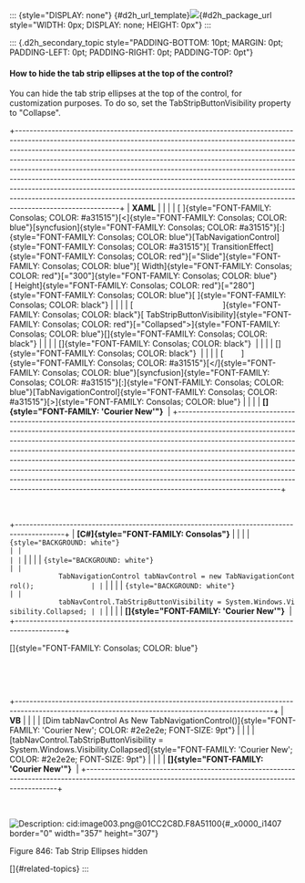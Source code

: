 ::: {style="DISPLAY: none"}
[](ms-xhelp:///?Id=d2h_url_template){#d2h_url_template}![](!package_url!){#d2h_package_url style="WIDTH: 0px; DISPLAY: none; HEIGHT: 0px"}
:::

::: {.d2h_secondary_topic style="PADDING-BOTTOM: 10pt; MARGIN: 0pt; PADDING-LEFT: 0pt; PADDING-RIGHT: 0pt; PADDING-TOP: 0pt"}
#### How to hide the tab strip ellipses at the top of the control?

You can hide the tab strip ellipses at the top of the control, for customization purposes. To do so, set the TabStripButtonVisibility property to "Collapse".

+----------------------------------------------------------------------------------------------------------------------------------------------------------------------------------------------------------------------------------------------------------------------------------------------------------------------------------------------------------------------------------------------------------------------------------------------------------------------------------------------------------------------------------------------------------------------------------------------------------------------------------------------------------------------------+
| **XAML**                                                                                                                                                                                                                                                                                                                                                                                                                                                                                                                                                                                                                                                                   |
|                                                                                                                                                                                                                                                                                                                                                                                                                                                                                                                                                                                                                                                                            |
| [ ]{style="FONT-FAMILY: Consolas; COLOR: #a31515"}[\<]{style="FONT-FAMILY: Consolas; COLOR: blue"}[syncfusion]{style="FONT-FAMILY: Consolas; COLOR: #a31515"}[:]{style="FONT-FAMILY: Consolas; COLOR: blue"}[TabNavigationControl]{style="FONT-FAMILY: Consolas; COLOR: #a31515"}[ TransitionEffect]{style="FONT-FAMILY: Consolas; COLOR: red"}[=\"Slide\"]{style="FONT-FAMILY: Consolas; COLOR: blue"}[ Width]{style="FONT-FAMILY: Consolas; COLOR: red"}[=\"300\"]{style="FONT-FAMILY: Consolas; COLOR: blue"}[ Height]{style="FONT-FAMILY: Consolas; COLOR: red"}[=\"280\"]{style="FONT-FAMILY: Consolas; COLOR: blue"}[ ]{style="FONT-FAMILY: Consolas; COLOR: black"} |
|                                                                                                                                                                                                                                                                                                                                                                                                                                                                                                                                                                                                                                                                            |
| [                                        ]{style="FONT-FAMILY: Consolas; COLOR: black"}[ TabStripButtonVisibility]{style="FONT-FAMILY: Consolas; COLOR: red"}[=\"Collapsed\"\>]{style="FONT-FAMILY: Consolas; COLOR: blue"}[]{style="FONT-FAMILY: Consolas; COLOR: black"}                                                                                                                                                                                                                                                                                                                                                                                                 |
|                                                                                                                                                                                                                                                                                                                                                                                                                                                                                                                                                                                                                                                                            |
| []{style="FONT-FAMILY: Consolas; COLOR: black"}                                                                                                                                                                                                                                                                                                                                                                                                                                                                                                                                                                                                                            |
|                                                                                                                                                                                                                                                                                                                                                                                                                                                                                                                                                                                                                                                                            |
| []{style="FONT-FAMILY: Consolas; COLOR: black"}                                                                                                                                                                                                                                                                                                                                                                                                                                                                                                                                                                                                                            |
|                                                                                                                                                                                                                                                                                                                                                                                                                                                                                                                                                                                                                                                                            |
| [        ]{style="FONT-FAMILY: Consolas; COLOR: #a31515"}[\</]{style="FONT-FAMILY: Consolas; COLOR: blue"}[syncfusion]{style="FONT-FAMILY: Consolas; COLOR: #a31515"}[:]{style="FONT-FAMILY: Consolas; COLOR: blue"}[TabNavigationControl]{style="FONT-FAMILY: Consolas; COLOR: #a31515"}[\>]{style="FONT-FAMILY: Consolas; COLOR: blue"}                                                                                                                                                                                                                                                                                                                                  |
|                                                                                                                                                                                                                                                                                                                                                                                                                                                                                                                                                                                                                                                                            |
| **[]{style="FONT-FAMILY: 'Courier New'"}**                                                                                                                                                                                                                                                                                                                                                                                                                                                                                                                                                                                                                                 |
+----------------------------------------------------------------------------------------------------------------------------------------------------------------------------------------------------------------------------------------------------------------------------------------------------------------------------------------------------------------------------------------------------------------------------------------------------------------------------------------------------------------------------------------------------------------------------------------------------------------------------------------------------------------------------+

 

+-------------------------------------------------------------------------------------------+
| **[C#]{style="FONT-FAMILY: Consolas"}**                                                   |
|                                                                                           |
| ``` {style="BACKGROUND: white"}                                                           |
|                                                                                           |
| ```                                                                                       |
|                                                                                           |
| ``` {style="BACKGROUND: white"}                                                           |
|             TabNavigationControl tabNavControl = new TabNavigationControl();              |
| ```                                                                                       |
|                                                                                           |
| ``` {style="BACKGROUND: white"}                                                           |
|             tabNavControl.TabStripButtonVisibility = System.Windows.Visibility.Collapsed; |
| ```                                                                                       |
|                                                                                           |
| **[]{style="FONT-FAMILY: 'Courier New'"}**                                                |
+-------------------------------------------------------------------------------------------+

[]{style="FONT-FAMILY: Consolas; COLOR: blue"} 

 

 

+----------------------------------------------------------------------------------------------------------------------------------------------------+
| **VB**                                                                                                                                             |
|                                                                                                                                                    |
| [Dim tabNavControl As New TabNavigationControl()]{style="FONT-FAMILY: 'Courier New'; COLOR: #2e2e2e; FONT-SIZE: 9pt"}                              |
|                                                                                                                                                    |
| [tabNavControl.TabStripButtonVisibility = System.Windows.Visibility.Collapsed]{style="FONT-FAMILY: 'Courier New'; COLOR: #2e2e2e; FONT-SIZE: 9pt"} |
|                                                                                                                                                    |
| **[]{style="FONT-FAMILY: 'Courier New'"}**                                                                                                         |
+----------------------------------------------------------------------------------------------------------------------------------------------------+

 

![Description: cid:image003.png@01CC2C8D.F8A51100](cid:image003.png@01CC2C8D.F8A51100){#_x0000_i1407 border="0" width="357" height="307"}

Figure 846: Tab Strip Ellipses hidden

[]{#related-topics}
:::
